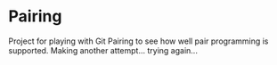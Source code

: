 # Pairing
Project for playing with Git Pairing to see how well pair programming is supported.
Making another attempt... trying again...
